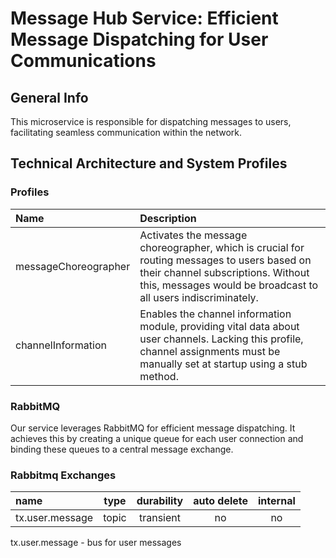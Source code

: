 # Message Hub Service: Efficient Message Dispatching for User Communications

## General Info
This microservice is responsible for dispatching messages to users, facilitating seamless communication within the network.

## Technical Architecture and System Profiles

### Profiles
| Name                  | Description |
|:----------------------|:-------------|
| messageChoreographer  | Activates the message choreographer, which is crucial for routing messages to users based on their channel subscriptions. Without this, messages would be broadcast to all users indiscriminately. |
| channelInformation    | Enables the channel information module, providing vital data about user channels. Lacking this profile, channel assignments must be manually set at startup using a stub method. |

### RabbitMQ
Our service leverages RabbitMQ for efficient message dispatching. It achieves this by creating a unique queue for each user connection and binding these queues to a central message exchange.

### Rabbitmq Exchanges
| name            |     type     |  durability  | auto delete  | internal |
|:----------------|:------------:|:------------:|:------------:|:--------:|
| tx.user.message |    topic     |  transient   |      no      |    no    |

tx.user.message - bus for user messages

